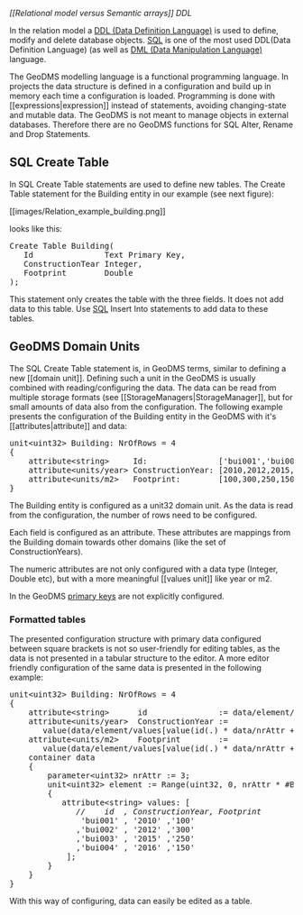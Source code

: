 *[[Relational model versus Semantic arrays]] DDL*

In the relation model a [DDL (Data Definition Language)](https://en.wikipedia.org/wiki/Data_definition_language) is used to define, modify and delete database objects. [SQL](https://en.wikipedia.org/wiki/SQL) is one of the most used DDL(Data Definition Language) (as well as [DML (Data Manipulation
Language)](https://en.wikipedia.org/wiki/Data_manipulation_language) language.

The GeoDMS modelling language is a functional programming language. In projects the data structure is defined in a configuration and build up in memory each time a configuration is loaded. Programming is done with [[expressions|expression]] instead of statements, avoiding changing-state and mutable data. The GeoDMS is not meant to manage objects in external databases. Therefore there are no GeoDMS functions for SQL Alter, Rename and Drop Statements.

## SQL Create Table

In SQL Create Table statements are used to define new tables. The Create Table statement for the Building entity in our example (see next figure):

[[images/Relation_example_building.png]]

looks like this:

<pre>
Create Table Building(
   Id               Text Primary Key,
   ConstructionTear Integer,
   Footprint        Double
);
</pre>

This statement only creates the table with the three fields. It does not add data to this table. Use [SQL](https://en.wikipedia.org/wiki/SQL) Insert Into statements to add data to these tables.

## GeoDMS Domain Units

The SQL Create Table statement is, in GeoDMS terms, similar to defining a new [[domain unit]].
Defining such a unit in the GeoDMS is usually combined with reading/configuring the data. The data can be read from
multiple storage formats (see [[StorageManagers|StorageManager]], but for small amounts of data also from the configuration. The following example presents the configuration of the Building entity in the GeoDMS with it's [[attributes|attribute]] and data:

<pre>
unit&lt;uint32&gt; Building: NrOfRows = 4
{
    attribute&lt;string&gt;     Id:               ['bui001','bui002','bui003','bui004'];
    attribute&lt;units/year&gt; ConstructionYear: [2010,2012,2015,2016];
    attribute&lt;units/m2&gt;   Footprint:        [100,300,250,150];
}
</pre>

The Building entity is configured as a unit32 domain unit. As the data is read from the configuration, the number of rows need to be configured.

Each field is configured as an attribute. These attributes are mappings from the Building domain towards other domains (like the set of ConstructionYears).

The numeric attributes are not only configured with a data type (Integer, Double etc), but with a more meaningful [[values unit]] like year or m2.

In the GeoDMS [primary keys](https://en.wikipedia.org/wiki/Relational_database#Primary_key) are not explicitly configured.

### **Formatted tables**

The presented configuration structure with primary data configured between square brackets is not so user-friendly for editing tables, as the data is not presented in a tabular structure to the editor. A more editor friendly configuration of the same data is presented in the following example:

<pre>
unit&lt;uint32> Building: NrOfRows = 4
{
    attribute&lt;string&gt;      id               := data/element/values[value(id(.) * data/nrAttr, data/element)];
    attribute&lt;units/year&gt;  ConstructionYear := 
       value(data/element/values[value(id(.) * data/nrAttr + 1, data/element)], units/year);
    attribute&lt;units/m2&gt;    Footprint        := 
       value(data/element/values[value(id(.) * data/nrAttr + 2, data/element)], units/m2);
    container data
    {
        parameter&lt;uint32&gt; nrAttr := 3;
        unit&lt;uint32&gt; element := Range(uint32, 0, nrAttr * #Building)
        {
           attribute&lt;string&gt; values: [<I>
              //    id  , ConstructionYear, Footprint </I>                
               'bui001' , '2010' ,'100'
              ,'bui002' , '2012' ,'300'
              ,'bui003' , '2015' ,'250'
              ,'bui004' , '2016' ,'150'
            ];
        }
    }
}
</pre>

With this way of configuring, data can easily be edited as a table.